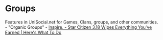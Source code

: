# Groups
Features in UniSocial.net for Games, Clans, groups, and other communities. - "Organic Groups" - [Inspire. - Star Citizen 3.18 Wipes Everything You've Earned | Here's What To Do](https://youtu.be/y-6GRRNXki4?t=476)
